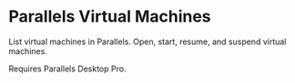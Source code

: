 # Parallels Virtual Machines

List virtual machines in Parallels. Open, start, resume, and suspend virtual machines.

Requires Parallels Desktop Pro.
